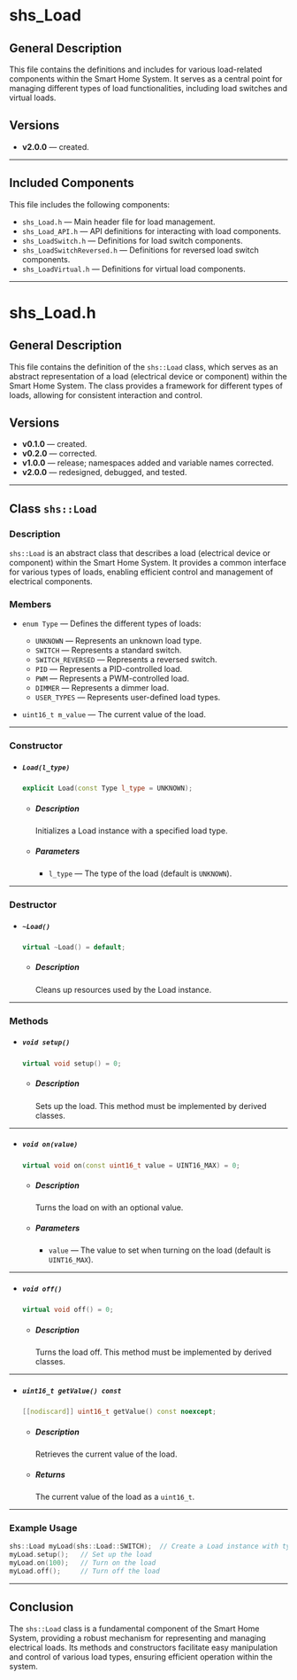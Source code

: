 # shs_Load

## General Description

This file contains the definitions and includes for various load-related components within the Smart Home System. It serves as a central point for managing different types of load functionalities, including load switches and virtual loads.

## Versions

- **v2.0.0** — created.

---

## Included Components

This file includes the following components:

- `shs_Load.h` — Main header file for load management.
- `shs_Load_API.h` — API definitions for interacting with load components.
- `shs_LoadSwitch.h` — Definitions for load switch components.
- `shs_LoadSwitchReversed.h` — Definitions for reversed load switch components.
- `shs_LoadVirtual.h` — Definitions for virtual load components.

---

# shs_Load.h

## General Description

This file contains the definition of the `shs::Load` class, which serves as an abstract representation of a load (electrical device or component) within the Smart Home System. The class provides a framework for different types of loads, allowing for consistent interaction and control.

## Versions

- **v0.1.0** — created.
- **v0.2.0** — corrected.
- **v1.0.0** — release; namespaces added and variable names corrected.
- **v2.0.0** — redesigned, debugged, and tested.

---

## Class `shs::Load`

### Description

`shs::Load` is an abstract class that describes a load (electrical device or component) within the Smart Home System. It provides a common interface for various types of loads, enabling efficient control and management of electrical components.

### Members

- `enum Type` — Defines the different types of loads:
  - `UNKNOWN` — Represents an unknown load type.
  - `SWITCH` — Represents a standard switch.
  - `SWITCH_REVERSED` — Represents a reversed switch.
  - `PID` — Represents a PID-controlled load.
  - `PWM` — Represents a PWM-controlled load.
  - `DIMMER` — Represents a dimmer load.
  - `USER_TYPES` — Represents user-defined load types.

- `uint16_t m_value` — The current value of the load.

---

### Constructor

- ##### `Load(l_type)`

  ```cpp
  explicit Load(const Type l_type = UNKNOWN);
  ```

  - ##### Description

    Initializes a Load instance with a specified load type.

  - ##### Parameters

    - `l_type` — The type of the load (default is `UNKNOWN`).

---

### Destructor

- ##### `~Load()`

  ```cpp
  virtual ~Load() = default;
  ```

  - ##### Description

    Cleans up resources used by the Load instance.

---

### Methods

- ##### `void setup()`

  ```cpp
  virtual void setup() = 0;
  ```

  - ##### Description

    Sets up the load. This method must be implemented by derived classes.

---

- ##### `void on(value)`

  ```cpp
  virtual void on(const uint16_t value = UINT16_MAX) = 0;
  ```

  - ##### Description

    Turns the load on with an optional value.

  - ##### Parameters

    - `value` — The value to set when turning on the load (default is `UINT16_MAX`).

---

- ##### `void off()`

  ```cpp
  virtual void off() = 0;
  ```

  - ##### Description

    Turns the load off. This method must be implemented by derived classes.

---

- ##### `uint16_t getValue() const`

  ```cpp
  [[nodiscard]] uint16_t getValue() const noexcept;
  ```

  - ##### Description

    Retrieves the current value of the load.

  - ##### Returns

    The current value of the load as a `uint16_t`.

---

### Example Usage

```cpp
shs::Load myLoad(shs::Load::SWITCH);  // Create a Load instance with type SWITCH
myLoad.setup();   // Set up the load
myLoad.on(100);   // Turn on the load
myLoad.off();     // Turn off the load
```

---

## Conclusion

The `shs::Load` class is a fundamental component of the Smart Home System, providing a robust mechanism for representing and managing electrical loads. Its methods and constructors facilitate easy manipulation and control of various load types, ensuring efficient operation within the system.
